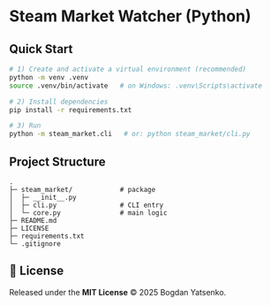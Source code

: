 # Steam Market Watcher (Python)

## Quick Start
```bash
# 1) Create and activate a virtual environment (recommended)
python -m venv .venv
source .venv/bin/activate   # on Windows: .venv\Scripts\activate

# 2) Install dependencies
pip install -r requirements.txt

# 3) Run
python -m steam_market.cli   # or: python steam_market/cli.py
```

## Project Structure
```
.
├─ steam_market/            # package
│  ├─ __init__.py
│  ├─ cli.py                # CLI entry
│  └─ core.py               # main logic
├─ README.md
├─ LICENSE
├─ requirements.txt
└─ .gitignore
```

## 📝 License
Released under the **MIT License** © 2025 Bogdan Yatsenko.
